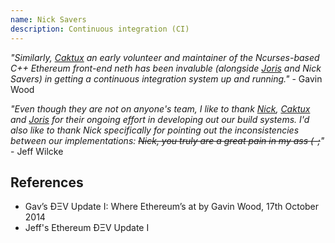```yaml
---
name: Nick Savers
description: Continuous integration (CI)
---
```


*"Similarly, [Caktux](/people/vincent-g/) an early volunteer and maintainer of the Ncurses-based C++ Ethereum front-end neth has been invaluble (alongside [Joris](/people/joris-bontje/) and Nick Savers) in getting a continuous integration system up and running."* - Gavin Wood

*"Even though they are not on anyone's team, I like to thank [Nick](/people/nick-savers/), [Caktux](/people/vincent-g/) and [Joris](/people/joris-bontje/) for their ongoing effort in developing out our build systems. I'd also like to thank Nick specifically for pointing out the inconsistencies between our implementations: ~~Nick, you truly are a great pain in my ass (-;~~"* - Jeff Wilcke

## References
- Gav’s ÐΞV Update I: Where Ethereum’s at by Gavin Wood, 17th October 2014
- Jeff's Ethereum ÐΞV Update I
